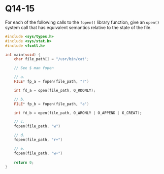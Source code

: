 Q14-15
==========================================

For each of the following calls to the `fopen()` library function,
give an `open()` system call that has equivalent semantics
relative to the state of the file.

```c
#include <sys/types.h>
#include <sys/stat.h>
#include <fcntl.h>

int main(void) {
	char file_path[] = "/usr/bin/cat";

	// See $ man fopen

	// a. 
	FILE* fp_a = fopen(file_path, "r")

	int fd_a = open(file_path, O_RDONLY);

	// b.
	FILE* fp_b = fopen(file_path, "a")

	int fd_b = open(file_path, O_WRONLY | O_APPEND | O_CREAT);

	// c.
	fopen(file_path, "w")

	// d.
	fopen(file_path, "r+")

	// e.
	fopen(file_path, "w+")
	
	return 0;
}
```
